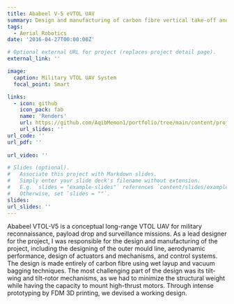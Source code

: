 ```yaml
---
title: Ababeel V-5 eVTOL UAV
summary: Design and manufacturing of carbon fibre vertical take-off and landing UAV for military surveillance and reconnaissance
tags:
  - Aerial Robotics
date: '2016-04-27T00:00:00Z'

# Optional external URL for project (replaces project detail page).
external_link: ''

image:
  caption: Military VTOL UAV System
  focal_point: Smart

links:
  - icon: github
    icon_pack: fab
    name: 'Renders'
    url: https://github.com/AqibMemon1/portfolio/tree/main/content/project/Ababeel%20V-5/Renders
    url_slides: ''
url_code: ''
url_pdf: ''
   
url_video: ''

# Slides (optional).
#   Associate this project with Markdown slides.
#   Simply enter your slide deck's filename without extension.
#   E.g. `slides = "example-slides"` references `content/slides/example-slides.md`.
#   Otherwise, set `slides = ""`.
slides: 
url_slides: ''
---
```


Ababeel VTOL-V5 is a conceptual long-range VTOL UAV for military reconnaissance, payload drop and surveillance missions. As a lead designer for the project, I was responsible for the design and manufacturing of the project, including the designing of the outer mould line, aerodynamic performance, design of actuators and mechanisms, and control systems. 
The design is made entirely of carbon fibre using wet layup and vacuum bagging techniques. The most challenging part of the design was its tilt-wing and tilt-rotor mechanisms, as we had to minimize the structural weight while having the capacity to mount high-thrust motors. Through intense prototyping by FDM 3D printing, we devised a working design. 
